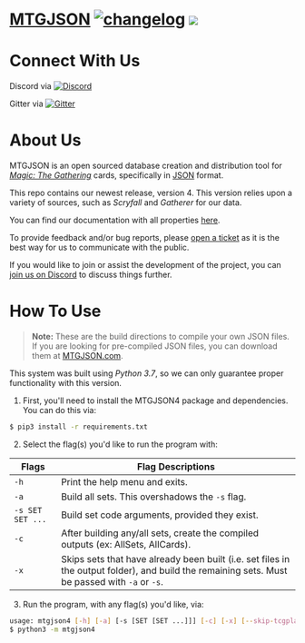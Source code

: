 # [**MTGJSON**](https://mtgjson.com/v4) [![changelog](https://img.shields.io/badge/dynamic/json.svg?label=version&url=https%3A%2F%2Fmtgjson.com%2Fv4%2Fjson%2Fversion.json&query=%24.version&colorB=blue)](https://mtgjson.com/v4/changelog.html) ![](https://img.shields.io/badge/dynamic/json.svg?label=released&url=https%3A%2F%2Fmtgjson.com%2Fv4%2Fjson%2Fversion.json&query=%24.date&colorB=blue)

# Connect With Us
Discord via [![Discord](https://img.shields.io/discord/224178957103136779.svg)](https://discord.gg/74GUQDE)

Gitter via [![Gitter](https://img.shields.io/gitter/room/nwjs/nw.js.svg)](https://gitter.im/mtgjson/mtgjson4)

# About Us

MTGJSON is an open sourced database creation and distribution tool for [*Magic: The Gathering*](https://magic.wizards.com/) cards, specifically in [JSON](https://json.org/) format.

This repo contains our newest release, version 4. This version relies upon a variety of sources, such as *Scryfall* and *Gatherer* for our data.

You can find our documentation with all properties [here](https://mtgjson.com/v4/docs.html).

To provide feedback and/or bug reports, please [open a ticket](https://github.com/mtgjson/mtgjson4/issues/new/choose) as it is the best way for us to communicate with the public.

If you would like to join or assist the development of the project, you can [join us on Discord](https://discord.gg/Hgyg7GJ) to discuss things further.

# How To Use

>**Note:** These are the build directions to compile your own JSON files.<br>
>If you are looking for pre-compiled JSON files, you can download them at [MTGJSON.com](https://mtgjson.com/v4).

This system was built using *Python 3.7*, so we can only guarantee proper functionality with this version.


1. First, you'll need to install the MTGJSON4 package and dependencies. You can do this via:

```sh
$ pip3 install -r requirements.txt
```

2. Select the flag(s) you'd like to run the program with:

| Flags            	| Flag Descriptions                                                                                                                              	|
|------------------	|------------------------------------------------------------------------------------------------------------------------------------------------	|
| `-h`             	| Print the help menu and exits.                                                                                                                 	|
| `-a`             	| Build all sets. This overshadows the `-s` flag.                                                                                                	|
| `-s SET SET ...` 	| Build set code arguments, provided they exist.                                                                                                 	|
| `-c`             	| After building any/all sets, create the compiled outputs (ex: AllSets, AllCards).                                                              	|
| `-x`             	| Skips sets that have already been built (i.e. set files in the output folder), and build the remaining sets. Must be passed with `-a` or `-s`. 	|


3. Run the program, with any flag(s) you'd like, via:
```sh
usage: mtgjson4 [-h] [-a] [-s [SET [SET ...]]] [-c] [-x] [--skip-tcgplayer]
$ python3 -m mtgjson4
```
